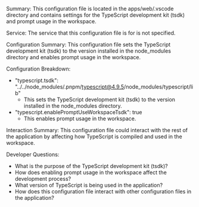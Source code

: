 Summary:
This configuration file is located in the apps/web/.vscode directory and contains settings for the TypeScript development kit (tsdk) and prompt usage in the workspace.

Service:
The service that this configuration file is for is not specified.

Configuration Summary:
This configuration file sets the TypeScript development kit (tsdk) to the version installed in the node_modules directory and enables prompt usage in the workspace.

Configuration Breakdown:
- "typescript.tsdk": "../../node_modules/.pnpm/typescript@4.9.5/node_modules/typescript/lib"
  - This sets the TypeScript development kit (tsdk) to the version installed in the node_modules directory.
- "typescript.enablePromptUseWorkspaceTsdk": true
  - This enables prompt usage in the workspace.

Interaction Summary:
This configuration file could interact with the rest of the application by affecting how TypeScript is compiled and used in the workspace.

Developer Questions:
- What is the purpose of the TypeScript development kit (tsdk)?
- How does enabling prompt usage in the workspace affect the development process?
- What version of TypeScript is being used in the application?
- How does this configuration file interact with other configuration files in the application?